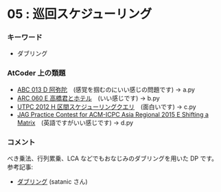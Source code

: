 # 05 : 巡回スケジューリング

### キーワード

- ダブリング

### AtCoder 上の類題

- [ABC 013 D 阿弥陀](https://atcoder.jp/contests/abc013/tasks/abc013_4)　(感覚を掴むのにいい感じの問題です) -> a.py
- [ARC 060 E 高橋君とホテル](https://atcoder.jp/contests/arc060/tasks/arc060_c)　(いい感じです) -> b.py 
- [UTPC 2012 H 区間スケジューリングクエリ](https://atcoder.jp/contests/utpc2012/tasks/utpc2012_08)　(面白いです) -> c.py
- [JAG Practice Contest for ACM-ICPC Asia Regional 2015 E Shifting a Matrix](https://atcoder.jp/contests/jag2015autumn/tasks/icpc2015autumn_e)　(英語ですがいい感じです) -> d.py

### コメント

べき乗法、行列累乗、LCA などでもおなじみのダブリングを用いた DP です。
参考記事:

- [ダブリング](http://satanic0258.hatenablog.com/entry/2017/02/23/222647) (satanic さん)